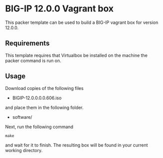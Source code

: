 # BIG-IP 12.0.0 Vagrant box

This packer template can be used to build a BIG-IP vagrant box for version
12.0.0.

## Requirements

This template requires that Virtualbox be installed on the machine
the packer command is run on.

## Usage

Download copies of the following files

  * BIGIP-12.0.0.0.0.606.iso

and place them in the following folder.

  * software/

Next, run the following command

    make

and wait for it to finish. The resulting box will be found in your
current working directory.
